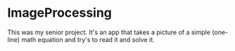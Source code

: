 # ImageProcessing
This was my senior project. It's an app that takes a picture of a simple (one-line) math equation and try's to read it and solve it. 
